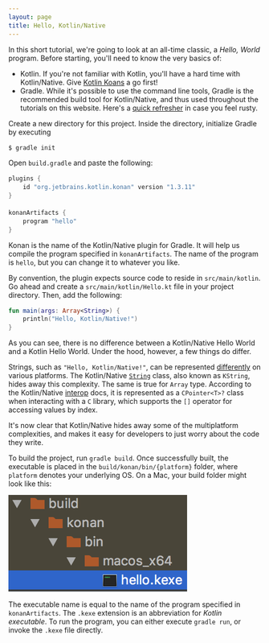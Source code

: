 ```yaml
---
layout: page
title: Hello, Kotlin/Native
---
```


In this short tutorial, we're going to look at an all-time classic, a _Hello, World_ program. Before starting, you'll need to know the very basics of:

- Kotlin. If you're not familiar with Kotlin, you'll have a hard time with Kotlin/Native. Give [Kotlin Koans][1] a go first!
- Gradle. While it's possible to use the command line tools, Gradle is the recommended build tool for Kotlin/Native,
  and thus used throughout the tutorials on this website. Here's a [quick refresher][2] in case you feel rusty.

Create a new directory for this project. Inside the directory, initialize Gradle by executing

```bash
$ gradle init
```

Open `build.gradle` and paste the following:

```gradle
plugins {
    id "org.jetbrains.kotlin.konan" version "1.3.11"
}

konanArtifacts {
    program "hello"
}
```

Konan is the name of the Kotlin/Native plugin for Gradle. It will help us compile the program specified in `konanArtifacts`. The name of the program is `hello`, but you can change it to whatever you like.

By convention, the plugin expects source code to reside in `src/main/kotlin`. Go ahead and create a `src/main/kotlin/Hello.kt` file in your project directory. Then, add the following:

```kotlin
fun main(args: Array<String>) {
    println("Hello, Kotlin/Native!")
}
```

As you can see, there is no difference between a Kotlin/Native Hello World and a Kotlin Hello World. Under the hood, however, a few things do differ.

Strings, such as `"Hello, Kotlin/Native!"`, can be represented [differently][3] on various platforms. The Kotlin/Native [`String`][4] class, also known as `KString`, hides away this complexity. The same is true for `Array` type. According to the Kotlin/Native [interop][5] docs, it is represented as a `CPointer<T>?` class when interacting with a `C` library, which supports the `[]` operator for accessing values by index.

It's now clear that Kotlin/Native hides away some of the multiplatform complexities, and makes it easy for developers to just worry about the code they write.

To build the project, run `gradle build`. Once successfully built, the executable is placed in the `build/konan/bin/{platform}` folder, where `platform` denotes your underlying OS. On a Mac, your build folder might look like this:

![the build folder](/public/assets/hello-build.png)

The executable name is equal to the name of the program specified in `konanArtifacts`. The `.kexe` extension is an abbreviation for _Kotlin executable_. To run the program, you can either execute `gradle run`, or invoke the `.kexe` file directly.

[1]: https://play.kotlinlang.org/koans/overview
[2]: http://www.vogella.com/tutorials/Gradle/article.html
[3]: https://en.wikipedia.org/wiki/String_(computer_science)#Representations
[4]: https://github.com/JetBrains/kotlin-native/blob/master/runtime/src/main/kotlin/kotlin/String.kt
[5]: https://github.com/JetBrains/kotlin-native/blob/master/INTEROP.md
